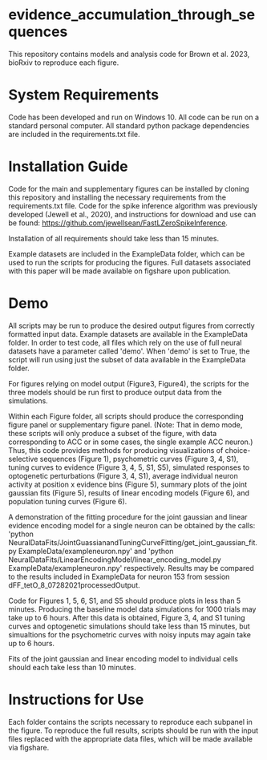 # evidence_accumulation_through_sequences

This repository contains models and analysis code for Brown et al. 2023, bioRxiv to reproduce each figure.

# System Requirements
Code has been developed and run on Windows 10. All code can be run on a standard personal computer.
All standard python package dependencies are included in the requirements.txt file.

# Installation Guide
Code for the main and supplementary figures can be installed by cloning this repository and installing the necessary requirements from the requirements.txt file. Code for the spike inference algorithm was previously developed (Jewell et al., 2020), and instructions for download and use can be found: https://github.com/jewellsean/FastLZeroSpikeInference.

Installation of all requirements should take less than 15 minutes.

Example datasets are included in the ExampleData folder, which can be used to run the scripts for producing the figures. Full datasets associated with this paper will be made available on figshare upon publication. 

# Demo
All scripts may be run to produce the desired output figures from correctly formatted input data. Example datasets are available in the ExampleData folder. In order to test code, all files which rely on the use of full neural datasets have a parameter called 'demo'. When 'demo' is set to True, the script will run using just the subset of data available in the ExampleData folder.

For figures relying on model output (Figure3, Figure4), the scripts for the three models should be run first to produce output data from the simulations.

Within each Figure folder, all scripts should produce the corresponding figure panel or supplementary figure panel. (Note: That in demo mode, these scripts will only produce a subset of the figure, with data corresponding to ACC or in some cases, the single example ACC neuron.) Thus, this code provides methods for producing visualizations of choice-selective sequences (Figure 1), psychometric curves (Figure 3, 4, S1), tuning curves to evidence (Figure 3, 4, 5, S1, S5), simulated responses to optogenetic perturbations (Figure 3, 4, S1), average individual neuron activity at position x evidence bins (Figure 5), summary plots of the joint gaussian fits (Figure 5), results of linear encoding models (Figure 6), and population tuning curves (Figure 6).

A demonstration of the fitting procedure for the joint gaussian and linear evidence encoding model for a single neuron can be obtained by the calls:
'python NeuralDataFits/JointGuassianandTuningCurveFitting/get_joint_gaussian_fit.py ExampleData/exampleneuron.npy'
and
'python NeuralDataFits/LinearEncodingModel/linear_encoding_model.py ExampleData/exampleneuron.npy'
respectively. Results may be compared to the results included in ExampleData for neuron 153 from session dFF_tetO_8_07282021processedOutput.

Code for Figures 1, 5, 6, S1, and S5 should produce plots in less than 5 minutes. Producing the baseline model data simulations for 1000 trials may take up to 6 hours. After this data is obtained, Figure 3, 4, and S1 tuning curves and optogenetic simulations should take less than 15 minutes, but simualtions for the psychometric curves with noisy inputs may again take up to 6 hours.

Fits of the joint gaussian and linear encoding model to individual cells should each take less than 10 minutes.

# Instructions for Use
Each folder contains the scripts necessary to reproduce each subpanel in the figure. To reproduce the full results, scripts should be run with the input files replaced with the appropriate data files, which will be made available via figshare.


